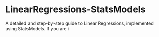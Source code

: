 # LinearRegressions-StatsModels

A detailed and step-by-step guide to Linear Regressions, implemented using StatsModels. If you are i